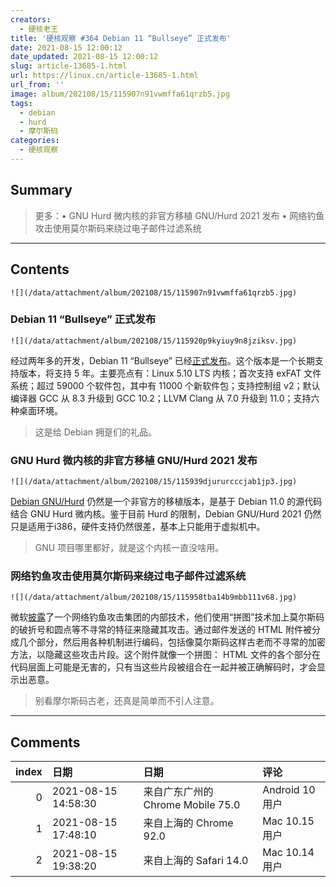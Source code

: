 ```yaml
---
creators:
  - 硬核老王
title: '硬核观察 #364 Debian 11 “Bullseye” 正式发布'
date: 2021-08-15 12:00:12
date_updated: 2021-08-15 12:00:12
slug: article-13685-1.html
url: https://linux.cn/article-13685-1.html
url_from: ''
image: album/202108/15/115907n91vwmffa61qrzb5.jpg
tags:
  - debian
  - hurd
  - 摩尔斯码
categories:
  - 硬核观察
---
```


## Summary

> 更多：• GNU Hurd 微内核的非官方移植 GNU/Hurd 2021 发布 • 网络钓鱼攻击使用莫尔斯码来绕过电子邮件过滤系统

***

<!-- more -->

## Contents

`![](/data/attachment/album/202108/15/115907n91vwmffa61qrzb5.jpg)`

### Debian 11 “Bullseye” 正式发布

`![](/data/attachment/album/202108/15/115920p9kyiuy9n8jziksv.jpg)`

经过两年多的开发，Debian 11 “Bullseye” 已经[正式发布](https://www.debian.org/News/2021/20210814)。这个版本是一个长期支持版本，将支持 5 年。主要亮点有：Linux 5.10 LTS 内核；首次支持 exFAT 文件系统；超过 59000 个软件包，其中有 11000 个新软件包；支持控制组 v2；默认编译器 GCC 从 8.3 升级到 GCC 10.2；LLVM Clang 从 7.0 升级到 11.0；支持六种桌面环境。

> 
> 这是给 Debian 拥趸们的礼品。
> 
> 
> 

### GNU Hurd 微内核的非官方移植 GNU/Hurd 2021 发布

`![](/data/attachment/album/202108/15/115939djururcccjab1jp3.jpg)`

[Debian GNU/Hurd](https://lists.debian.org/debian-hurd/2021/08/msg00040.html) 仍然是一个非官方的移植版本，是基于 Debian 11.0 的源代码结合 GNU Hurd 微内核。鉴于目前 Hurd 的限制，Debian GNU/Hurd 2021 仍然只是适用于i386，硬件支持仍然很差，基本上只能用于虚拟机中。

> 
> GNU 项目哪里都好，就是这个内核一直没啥用。
> 
> 
> 

### 网络钓鱼攻击使用莫尔斯码来绕过电子邮件过滤系统

`![](/data/attachment/album/202108/15/115958tba14b9mbb111v68.jpg)`

微软[披露](https://www.zdnet.com/article/this-unique-phishing-attack-uses-morse-code-to-hide-its-approach/)了一个网络钓鱼攻击集团的内部技术，他们使用“拼图”技术加上莫尔斯码的破折号和圆点等不寻常的特征来隐藏其攻击。通过邮件发送的 HTML 附件被分成几个部分，然后用各种机制进行编码，包括像莫尔斯码这样古老而不寻常的加密方法，以隐藏这些攻击片段。这个附件就像一个拼图： HTML 文件的各个部分在代码层面上可能是无害的，只有当这些片段被组合在一起并被正确解码时，才会显示出恶意。

> 
> 别看摩尔斯码古老，还真是简单而不引人注意。
> 
> 
>

***

## Comments

|   index | 日期                | 日期                                              | 评论                                                                                                                         |
|--------:|:--------------------|:--------------------------------------------------|:-----------------------------------------------------------------------------------------------------------------------------|
|       0 | 2021-08-15 14:58:30 | 来自广东广州的 Chrome Mobile 75.0|Android 10 用户 | Windows闭源也就图一乐，debian Linux才是真的闭源，放着fuse-exfat 这么好的驱动硬是不上，等到windows都能用linux了它才支持。。。 |
|       1 | 2021-08-15 17:48:10 | 来自上海的 Chrome 92.0|Mac 10.15 用户             | 你可能对开源和闭源有什么误解。                                                                                               |
|       2 | 2021-08-15 19:38:20 | 来自上海的 Safari 14.0|Mac 10.14 用户             | exFat 很重要吗？ 单独拿出来说？                                                                                              |
